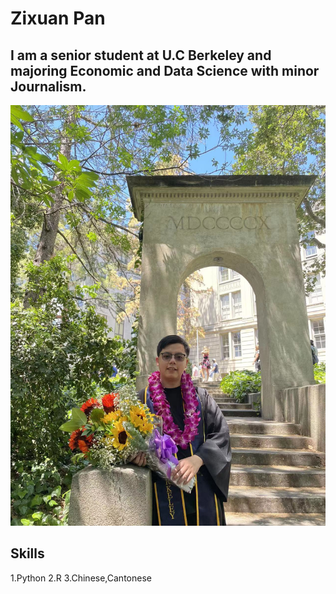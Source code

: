 # Zixuan Pan

## I am a senior student at U.C Berkeley and majoring Economic and Data Science with minor Journalism.

![Image](/pan.jpg)

## Skills 
1.Python
2.R
3.Chinese,Cantonese

